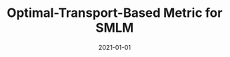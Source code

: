 ---
title: "Optimal-Transport-Based Metric for SMLM"
collection: publications
permalink: /publication/2021-01-01-Optimal-Transport-Based-Metric-for-SMLM
category: 'proceeding'
date: 2021-01-01
venue: 'Proceedings of the Eighteenth IEEE International Symposium on Biomedical Imaging (ISBI&apos;21)'
citation: ' Q. Denoyelle,  Pham T.-a.,  P. Aguila,  D. Sage,  M. Unser, &quot;Optimal-Transport-Based Metric for SMLM.&quot; <i>Proceedings of the Eighteenth IEEE International Symposium on Biomedical Imaging (ISBI&amp;apos;21)</i>, 797--801, April 13-16, 2021. <b></b>'
---